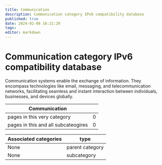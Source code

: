 ```yaml
---
title: Communication
description: Communication category IPv6 compatibility database
published: true
date: 2024-02-08 16:21:29 
tags:
editor: markdown
---
```


# Communication category IPv6 compatibility database


Communication systems enable the exchange of information. They encompass technologies like email, messaging, and telecommunication networks, facilitating seamless and instant interaction between individuals, businesses, and devices globally.


| Communication   |   |
| - | - |
| pages in this very category | 0 |
| pages in this and all subcateogires | 0 |

| Associated categories | type |
| - | - |
| None | parent category |
| None | subcategory |